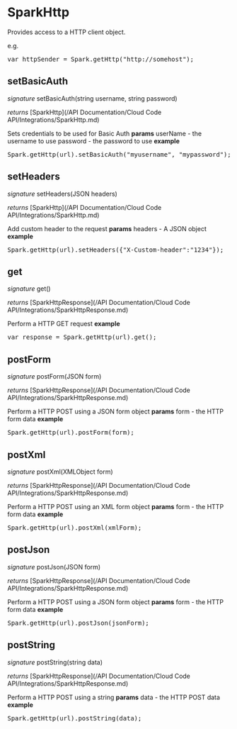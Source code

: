 # SparkHttp

Provides access to a HTTP client object.

e.g.

<pre rel="highlighter" code-brush="js" contenteditable="false">var httpSender = Spark.getHttp("http://somehost");</pre>


## setBasicAuth
_signature_ setBasicAuth(string username, string password)</p>
_returns_ [SparkHttp](/API Documentation/Cloud Code API/Integrations/SparkHttp.md)</p>
Sets credentials to be used for Basic Auth
<b>params</b>
userName - the username to use
password - the password to use
<b>example</b>
<pre rel="highlighter" code-brush="js" contenteditable="false">Spark.getHttp(url).setBasicAuth("myusername", "mypassword");</pre>

## setHeaders
_signature_ setHeaders(JSON headers)</p>
_returns_ [SparkHttp](/API Documentation/Cloud Code API/Integrations/SparkHttp.md)</p>
Add custom header to the request
<b>params</b>
headers - A JSON object
<b>example</b>
<pre rel="highlighter" code-brush="js" contenteditable="false">Spark.getHttp(url).setHeaders({"X-Custom-header":"1234"});</pre>

## get
_signature_ get()</p>
_returns_ [SparkHttpResponse](/API Documentation/Cloud Code API/Integrations/SparkHttpResponse.md)</p>
Perform a HTTP GET request
<b>example</b>
<pre rel="highlighter" code-brush="js" contenteditable="false">var response = Spark.getHttp(url).get();</pre>

## postForm
_signature_ postForm(JSON form)</p>
_returns_ [SparkHttpResponse](/API Documentation/Cloud Code API/Integrations/SparkHttpResponse.md)</p>
Perform a HTTP POST using a JSON form object
<b>params</b>
form - the HTTP form data
<b>example</b>
<pre rel="highlighter" code-brush="js" contenteditable="false">Spark.getHttp(url).postForm(form);</pre>

## postXml
_signature_ postXml(XMLObject form)</p>
_returns_ [SparkHttpResponse](/API Documentation/Cloud Code API/Integrations/SparkHttpResponse.md)</p>
Perform a HTTP POST using an XML form object
<b>params</b>
form - the HTTP form data
<b>example</b>
<pre rel="highlighter" code-brush="js" contenteditable="false">Spark.getHttp(url).postXml(xmlForm);</pre>

## postJson
_signature_ postJson(JSON form)</p>
_returns_ [SparkHttpResponse](/API Documentation/Cloud Code API/Integrations/SparkHttpResponse.md)</p>
Perform a HTTP POST using a JSON form object
<b>params</b>
form - the HTTP form data
<b>example</b>
<pre rel="highlighter" code-brush="js" contenteditable="false">Spark.getHttp(url).postJson(jsonForm);</pre>

## postString
_signature_ postString(string data)</p>
_returns_ [SparkHttpResponse](/API Documentation/Cloud Code API/Integrations/SparkHttpResponse.md)</p>
Perform a HTTP POST using a string
<b>params</b>
data - the HTTP POST data
<b>example</b>
<pre rel="highlighter" code-brush="js" contenteditable="false">Spark.getHttp(url).postString(data);</pre>


